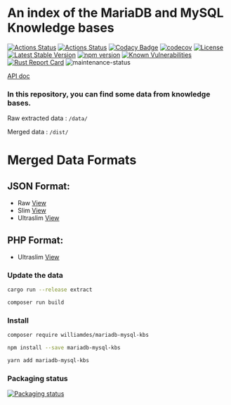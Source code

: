 # An index of the MariaDB and MySQL Knowledge bases

[![Actions Status](https://github.com/williamdes/mariadb-mysql-kbs/workflows/Run%20tests/badge.svg)](https://github.com/williamdes/mariadb-mysql-kbs/actions)
[![Actions Status](https://github.com/williamdes/mariadb-mysql-kbs/workflows/Lint%20and%20analyse%20files/badge.svg)](https://github.com/williamdes/mariadb-mysql-kbs/actions)
[![Codacy Badge](https://app.codacy.com/project/badge/Grade/e89ffd4b2c8a4f14ae98c282c8934f31)](https://www.codacy.com/gh/williamdes/mariadb-mysql-kbs/dashboard?utm_source=github.com&utm_medium=referral&utm_content=williamdes/mariadb-mysql-kbs&utm_campaign=Badge_Grade)
[![codecov](https://codecov.io/gh/williamdes/mariadb-mysql-kbs/branch/main/graph/badge.svg)](https://codecov.io/gh/williamdes/mariadb-mysql-kbs)
[![License](https://poser.pugx.org/williamdes/mariadb-mysql-kbs/license)](https://packagist.org/packages/williamdes/mariadb-mysql-kbs)
[![Latest Stable Version](https://poser.pugx.org/williamdes/mariadb-mysql-kbs/v/stable)](https://packagist.org/packages/williamdes/mariadb-mysql-kbs)
[![npm version](https://badge.fury.io/js/mariadb-mysql-kbs.svg)](https://badge.fury.io/js/mariadb-mysql-kbs)
[![Known Vulnerabilities](https://snyk.io/test/github/williamdes/mariadb-mysql-kbs/badge.svg)](https://snyk.io/test/github/williamdes/mariadb-mysql-kbs)
[![Rust Report Card](https://rust-reportcard.xuri.me/badge/github.com/williamdes/mariadb-mysql-kbs)](https://rust-reportcard.xuri.me/report/github.com/williamdes/mariadb-mysql-kbs)
![maintenance-status](https://img.shields.io/badge/maintenance-passively--maintained-yellowgreen.svg)

[API doc](https://williamdes.github.io/mariadb-mysql-kbs/Williamdes/MariaDBMySQLKBS.html)

### In this repository, you can find some data from knowledge bases.

Raw extracted data : `/data/`

Merged data : `/dist/`

# Merged Data Formats

## JSON Format:

- Raw [View](./dist/merged-raw.json)
- Slim [View](./dist/merged-slim.json)
- Ultraslim [View](./dist/merged-ultraslim.json)

## PHP Format:

- Ultraslim [View](./dist/merged-ultraslim.php)

### Update the data

```bash
cargo run --release extract
```

```bash
composer run build
```

### Install

```bash
composer require williamdes/mariadb-mysql-kbs
```

```bash
npm install --save mariadb-mysql-kbs
```

```bash
yarn add mariadb-mysql-kbs
```

### Packaging status

[![Packaging status](https://repology.org/badge/vertical-allrepos/mariadb-mysql-kbs.svg)](https://repology.org/project/mariadb-mysql-kbs/versions)
